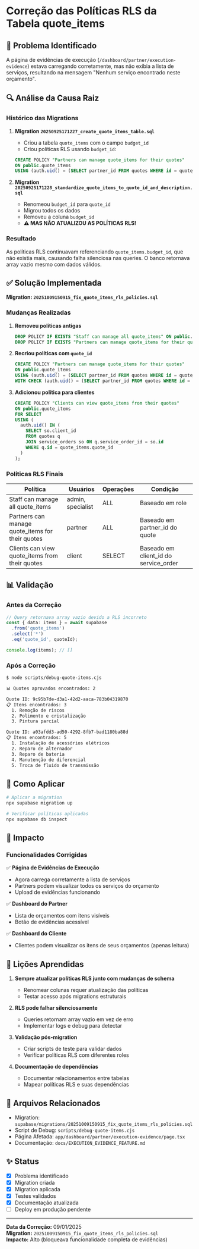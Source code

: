 # Correção das Políticas RLS da Tabela quote_items

## 🐛 Problema Identificado

A página de evidências de execução (`/dashboard/partner/execution-evidence`) estava carregando corretamente, mas não exibia a lista de serviços, resultando na mensagem "Nenhum serviço encontrado neste orçamento".

## 🔍 Análise da Causa Raiz

### Histórico das Migrations

1. **Migration `20250925171227_create_quote_items_table.sql`**
   - Criou a tabela `quote_items` com o campo `budget_id`
   - Criou políticas RLS usando `budget_id`:
   ```sql
   CREATE POLICY "Partners can manage quote_items for their quotes"
   ON public.quote_items
   USING (auth.uid() = (SELECT partner_id FROM quotes WHERE id = quote_items.budget_id))
   ```

2. **Migration `20250925171228_standardize_quote_items_to_quote_id_and_description.sql`**
   - Renomeou `budget_id` para `quote_id`
   - Migrou todos os dados
   - Removeu a coluna `budget_id`
   - **⚠️ MAS NÃO ATUALIZOU AS POLÍTICAS RLS!**

### Resultado

As políticas RLS continuavam referenciando `quote_items.budget_id`, que não existia mais, causando falha silenciosa nas queries. O banco retornava array vazio mesmo com dados válidos.

## ✅ Solução Implementada

**Migration: `20251009150915_fix_quote_items_rls_policies.sql`**

### Mudanças Realizadas

1. **Removeu políticas antigas**
   ```sql
   DROP POLICY IF EXISTS "Staff can manage all quote_items" ON public.quote_items;
   DROP POLICY IF EXISTS "Partners can manage quote_items for their quotes" ON public.quote_items;
   ```

2. **Recriou políticas com `quote_id`**
   ```sql
   CREATE POLICY "Partners can manage quote_items for their quotes"
   ON public.quote_items
   USING (auth.uid() = (SELECT partner_id FROM quotes WHERE id = quote_items.quote_id))
   WITH CHECK (auth.uid() = (SELECT partner_id FROM quotes WHERE id = quote_items.quote_id));
   ```

3. **Adicionou política para clientes**
   ```sql
   CREATE POLICY "Clients can view quote_items from their quotes"
   ON public.quote_items
   FOR SELECT
   USING (
     auth.uid() IN (
       SELECT so.client_id 
       FROM quotes q
       JOIN service_orders so ON q.service_order_id = so.id
       WHERE q.id = quote_items.quote_id
     )
   );
   ```

### Políticas RLS Finais

| Política | Usuários | Operações | Condição |
|----------|----------|-----------|----------|
| Staff can manage all quote_items | admin, specialist | ALL | Baseado em role |
| Partners can manage quote_items for their quotes | partner | ALL | Baseado em partner_id do quote |
| Clients can view quote_items from their quotes | client | SELECT | Baseado em client_id do service_order |

## 📊 Validação

### Antes da Correção
```typescript
// Query retornava array vazio devido a RLS incorreto
const { data: items } = await supabase
  .from('quote_items')
  .select('*')
  .eq('quote_id', quoteId);

console.log(items); // []
```

### Após a Correção
```bash
$ node scripts/debug-quote-items.cjs

📊 Quotes aprovados encontrados: 2

Quote ID: 9c95b7de-d3a1-42d2-aaca-783b04319870
📋 Itens encontrados: 3
  1. Remoção de riscos
  2. Polimento e cristalização
  3. Pintura parcial

Quote ID: a03afdd3-ad50-4292-8fb7-bad1180ba88d
📋 Itens encontrados: 5
  1. Instalação de acessórios elétricos
  2. Reparo de alternador
  3. Reparo de bateria
  4. Manutenção de diferencial
  5. Troca de fluido de transmissão
```

## 🔧 Como Aplicar

```bash
# Aplicar a migration
npx supabase migration up

# Verificar políticas aplicadas
npx supabase db inspect
```

## 🎯 Impacto

### Funcionalidades Corrigidas

✅ **Página de Evidências de Execução**
- Agora carrega corretamente a lista de serviços
- Partners podem visualizar todos os serviços do orçamento
- Upload de evidências funcionando

✅ **Dashboard do Partner**
- Lista de orçamentos com itens visíveis
- Botão de evidências acessível

✅ **Dashboard do Cliente**
- Clientes podem visualizar os itens de seus orçamentos (apenas leitura)

## 📝 Lições Aprendidas

1. **Sempre atualizar políticas RLS junto com mudanças de schema**
   - Renomear colunas requer atualização das políticas
   - Testar acesso após migrations estruturais

2. **RLS pode falhar silenciosamente**
   - Queries retornam array vazio em vez de erro
   - Implementar logs e debug para detectar

3. **Validação pós-migration**
   - Criar scripts de teste para validar dados
   - Verificar políticas RLS com diferentes roles

4. **Documentação de dependências**
   - Documentar relacionamentos entre tabelas
   - Mapear políticas RLS e suas dependências

## 🔗 Arquivos Relacionados

- Migration: `supabase/migrations/20251009150915_fix_quote_items_rls_policies.sql`
- Script de Debug: `scripts/debug-quote-items.cjs`
- Página Afetada: `app/dashboard/partner/execution-evidence/page.tsx`
- Documentação: `docs/EXECUTION_EVIDENCE_FEATURE.md`

## ✨ Status

- [x] Problema identificado
- [x] Migration criada
- [x] Migration aplicada
- [x] Testes validados
- [x] Documentação atualizada
- [ ] Deploy em produção pendente

---

**Data da Correção:** 09/01/2025  
**Migration:** `20251009150915_fix_quote_items_rls_policies.sql`  
**Impacto:** Alto (bloqueava funcionalidade completa de evidências)
